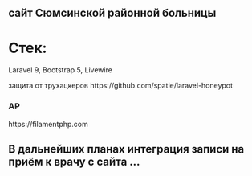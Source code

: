 <h2>сайт Сюмсинской районной больницы</h2>
<h1>Стек:</h1>
<p>
Laravel 9, Bootstrap 5, Livewire
</p>
<p>
защита от трухацкеров
https://github.com/spatie/laravel-honeypot
</p>
<h3>AP</h3>
<p>
https://filamentphp.com
</p>
<h2>В дальнейших планах интеграция записи на приём к врачу с сайта ...</h2>
